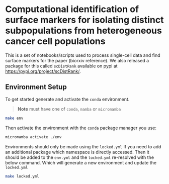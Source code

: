 # Computational identification of surface markers for isolating distinct subpopulations from heterogeneous cancer cell populations

This is a set of notebooks/scripts used to process single-cell data and find surface markers for the paper (biorxiv reference). We also released a package for this called `scDistRank` available on pypi at https://pypi.org/project/scDistRank/. 
## Environment Setup

To get started generate and activate the `conda` environment.

> **Note**
> must have one of `conda`, `mamba` or `micromamba`
```sh
make env
```

Then activate the environment with the `conda` package manager you use:

```sh
micromamba activate ./env
```

Environments should only be made using the `locked.yml`
If you need to add an additional package which namespace is directly accessed.
Then it should be added to the `env.yml` and the `locked.yml` re-resolved with the below command. Which will generate a new environment and update the `locked.yml`

```sh
make locked.yml
```
